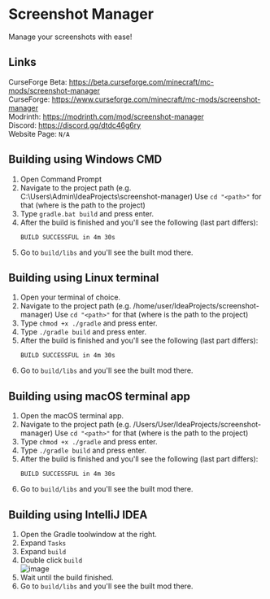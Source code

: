 # Screenshot Manager
Manage your screenshots with ease!

## Links
CurseForge Beta: https://beta.curseforge.com/minecraft/mc-mods/screenshot-manager  
CurseForge: https://www.curseforge.com/minecraft/mc-mods/screenshot-manager  
Modrinth: https://modrinth.com/mod/screenshot-manager  
Discord: https://discord.gg/dtdc46g6ry  
Website Page: `N/A`  

## Building using Windows CMD
1. Open Command Prompt
2. Navigate to the project path (e.g. C:\Users\Admin\IdeaProjects\screenshot-manager)
   Use `cd "<path>"` for that (where <path> is the path to the project)
3. Type `gradle.bat build` and press enter.
4. After the build is finished and you'll see the following (last part differs):
   ```
   BUILD SUCCESSFUL in 4m 30s
   ```
5. Go to `build/libs` and you'll see the built mod there.

## Building using Linux terminal
1. Open your terminal of choice.
2. Navigate to the project path (e.g. /home/user/IdeaProjects/screenshot-manager)
   Use `cd "<path>"` for that (where <path> is the path to the project)
3. Type `chmod +x ./gradle` and press enter.
3. Type `./gradle build` and press enter.
4. After the build is finished and you'll see the following (last part differs):
   ```
   BUILD SUCCESSFUL in 4m 30s
   ```
5. Go to `build/libs` and you'll see the built mod there.

## Building using macOS terminal app
1. Open the macOS terminal app.
2. Navigate to the project path (e.g. /Users/User/IdeaProjects/screenshot-manager)
   Use `cd "<path>"` for that (where <path> is the path to the project)
3. Type `chmod +x ./gradle` and press enter.
3. Type `./gradle build` and press enter.
4. After the build is finished and you'll see the following (last part differs):
   ```
   BUILD SUCCESSFUL in 4m 30s
   ```
5. Go to `build/libs` and you'll see the built mod there.

## Building using IntelliJ IDEA
1. Open the Gradle toolwindow at the right.
2. Expand `Tasks`
3. Expand `build`
4. Double click `build`  
   ![image](https://user-images.githubusercontent.com/30625109/209560525-3e90075c-ac24-4994-aad8-9d32cef82cb0.png)
5. Wait until the build finished.
6. Go to `build/libs` and you'll see the built mod there.
